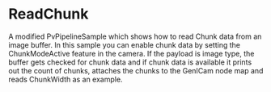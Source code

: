 # ReadChunk
A modified PvPipelineSample which shows how to read Chunk data from an image buffer.
In this sample you can enable chunk data by setting the ChunkModeActive feature in the camera. If the payload is image type, the buffer gets checked for chunk data and if chunk data is available it prints out the count of chunks, attaches the chunks to the GenICam node map and reads ChunkWidth as an example.
